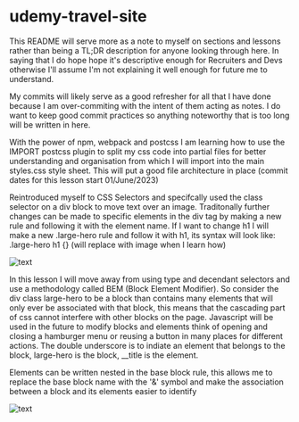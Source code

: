 # udemy-travel-site

This README will serve more as a note to myself on sections and lessons rather than being a TL;DR description for anyone looking through here. In saying that I do hope hope it's descriptive enough for Recruiters and Devs otherwise I'll assume I'm not explaining it well enough for future me to understand.

My commits will likely serve as a good refresher for all that I have done because I am over-commiting with the intent of them acting as notes. I do want to keep good commit practices so anything noteworthy that is too long will be written in here.


With the power of npm, webpack and postcss I am learning how to use the IMPORT postcss plugin to split my css code into partial files for better understanding and organisation from which I will import into the main styles.css style sheet. This will put a good file architecture in place (commit dates for this lesson start 01/June/2023)

Reintroduced myself to CSS Selectors and specifcally used the class selector on a div block to move text over an image. Traditonally further changes can be made to specific elements in the div tag by making a new rule and following it with the element name. If I want to change h1 I will make a new .large-hero rule and follow it with h1, its syntax will look like: .large-hero h1 {} (will replace with image when I learn how)

![text](TraditionalCSSselectorSyntax.png)

In this lesson I will move away from using type and decendant selectors and use a methodology called BEM (Block Element Modifier). So consider the div class large-hero to be a block than contains many elements that will only ever be associated with that block, this means that the cascading part of css cannot interfere with other blocks on the page. Javascript will be used in the future to modify blocks and elements think of opening and closing a hamburger menu or reusing a button in many places for different actions.
The double underscore is to indiate an element that belongs to the block, large-hero is the block, __title is the element.

Elements can be written nested in the base block rule, this allows me to replace the base block name with the '&' symbol and make the association between a block and its elements easier to identify

![text](ElementAndNestedElement.png)